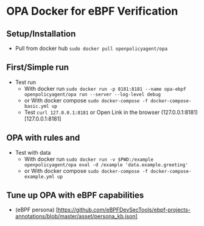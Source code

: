 # OPA Docker for eBPF Verification
## Setup/Installation
* Pull from docker hub
`sudo docker pull openpolicyagent/opa`
## First/Simple run
* Test run
	* With docker run `sudo docker run -p 8181:8181 --name opa-ebpf openpolicyagent/opa run --server --log-level debug` 
	* or With docker compose
`sudo docker-compose -f docker-compose-basic.yml up`
	* Test `curl 127.0.0.1:8181` or Open Link in the browser (127.0.0.1:8181)[127.0.0.1:8181]
## OPA with rules and 
* Test with data 
	* With docker run
`sudo docker run -v $PWD:/example openpolicyagent/opa eval -d /example 'data.example.greeting'`
	* or With docker compose
`sudo docker-compose -f docker-compose-example.yml up`


## Tune up OPA with eBPF capabilities
* (eBPF persona) [https://github.com/eBPFDevSecTools/ebpf-projects-annotations/blob/master/asset/persona_kb.json]